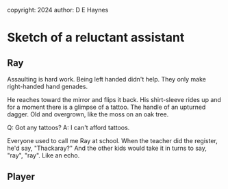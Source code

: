 copyright: 2024
author: D E Haynes

Sketch of a reluctant assistant
===============================


Ray
---

Assaulting is hard work. Being left handed didn't help.
They only make right-handed hand genades.

He reaches toward the mirror and flips it back.
His shirt-sleeve rides up and for a moment there is a glimpse
of a tattoo. The handle of an upturned dagger.
Old and overgrown, like the moss on an oak tree.

Q: Got any tattoos?
A: I can't afford tattoos.

Everyone used to call me Ray at school. When the teacher did
the register, he'd say, "Thackaray?" And the other kids would take it
in turns to say, "ray", "ray". Like an echo.

Player
------
